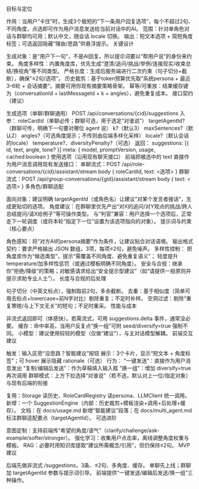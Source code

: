 目标与定位

作用：当用户“卡住”时，生成3个极短的“下一条用户回复选项”，每个不超过2句、不同角度，点选即可作为用户消息发送给当前对话中的AI。
范围：针对单角色对话与群聊均可用；默认中文，随会话 locale 切换。
输出：短文本选项 + 简短角度标签；可选返回隐藏“理由/思路”供悬浮提示。
关键设计

生成对象：是“用户下一句”，不是AI回复。所以提示词要以“帮用户说”的身份来约束。
角度多样性：内置角度库，优先生成“澄清/追问/挑战/举例/连接现实/收束总结/换视角”等不同类型。
严格长度：生成后服务端进行二次约束（句子切分+截断），确保“≤2句/选项”。
历史裁剪：基于token预算优先取“系统persona + 最近3–6轮 + 会话摘要”。摘要可用你现有摘要策略骨架。
幂等/可重放：结果缓存键为（conversationId + lastMessageId + k + angles），避免重复成本。
接口契约（建议）

生成选项（单聊/群聊通用）
POST /api/conversations/{cid}/suggestions
入参：
roleCardId（单聊必传；群聊可选，用于选定“对谁说”）
targetAgentId?（群聊可传，明确下一句要对哪位 agent 说）
k?（默认3）
maxSentences?（默认2）
angles?（可选角度提示；不传则由后端多样化采样）
locale?（默认会话的locale）
temperature?、diversityPenalty?（可选）
返回：
suggestions: [{ id, text, angle, tone? }]
meta: { model, promptVersion, usage, cached:boolean }
使用选项（沿用现有聊天接口）
前端把被选中的 text 直接作为用户消息调用现有发送接口：
单聊流式：POST /api/role-conversations/{cid}/assistant/stream body { roleCardId, text: <选项> }
群聊流式：POST /api/group-conversations/{gid}/assistant/stream body { text: <选项> }
多角色/群聊适配

面向对象：建议明确 targetAgentId（或角色名）让建议“对某个发言者接话”，生成更贴切的选项。
角度建议：在群聊里优先产出“对X的追问/对Y观点的挑战/跨人总结提问/请X给例子”等可操作类型。
与“判官”兼容：用户选择一个选项后，正常走下一轮调度（或将本轮“指定下一位”设置为该选项指向的对象）。
提示词与约束（核心要点）

角色感知：将“对方AI的persona摘要”作为条件，让建议贴合对话语境。
输出格式契约：要求严格输出 JSON 数组，3项，每项≤2句，避免噪声。
多样性控制：
把角度库作为“候选类型”，提示“需覆盖不同角度、避免重复语义”；
轻度提升 temperature/加多样性惩罚（或通过模板明确不同角度）。
安全与合规：继承你“拒绝/降级”的策略；对敏感请求给出“安全提示型建议”（如“请提供一般原则并提示求助专业人士”）。
长度与合规的后处理

句子切分（中英文标点），强制取前2句，多余截断。
去重：基于相似度（简单可用去标点+lowercase+前N字对比）剔除重复；不足时补样。
空洞过滤：剔除“重复寒暄/与上下文无关”的短句；不足时重采。
性能与成本

非流式返回即可（体感快）。若需流式，可用 suggestions.delta 事件，通常没必要。
缓存：命中率高，当用户反复点“换一组”可附 seed/diversify=true 强制不同。
小模型：建议使用较轻的模型（仅做“建议”），与主对话模型解耦。
前端交互建议

触发：输入区旁“没思路？智能建议”按钮
展示：3个卡片，显示“短文本 + 角度标签”；可 hover 展示隐藏 rationale（可选）
行为：
“一键发送”：直接作为用户消息发出
“复制/编辑后发送”：作为草稿填入输入框
“换一组”：增加 diversify=true 再次调用
群聊模式：上方下拉选择“对谁说”（若不选，默认对上一位/指定对象）
与现有后端的衔接

复用：Storage 读历史、RoleCardRegistry 读persona、LLMClient 统一调用。
新增：一个 SuggestionEngine（内部：历史裁剪+模板渲染+调用+后处理+缓存）。
文档：在 docs/usage.md 新增“智能建议”段落；在 docs/multi_agent.md 标注群聊适配要点（targetAgentId）。
可选进阶

意图定制：支持前端传“希望的角度/语气”（clarify/challenge/ask-example/softer/stronger）。
强化学习：收集用户点击率，离线调整角度权重与模板。
RAG：必要时用知识库提取“建议所需概念/引用”，但仍保持≤2句。
MVP 建议

后端先做非流式 /suggestions，3条、≤2句、多角度、缓存。
单聊先上线；群聊加 targetAgentId 参数与提示词引导。
前端提供“一键发送/编辑后发送/换一组”三种操作。
